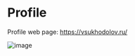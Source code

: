 # Profile

Profile web page: https://vsukhodolov.ru/

![image](https://github.com/abobuus/website/assets/122238696/b105948e-1497-44a0-9876-494103704d8c)
